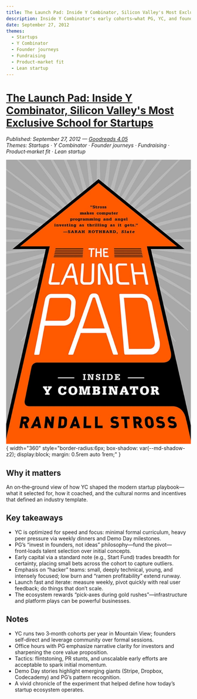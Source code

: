 ```yaml
---
title: The Launch Pad: Inside Y Combinator, Silicon Valley's Most Exclusive School for Startups
description: Inside Y Combinator's early cohorts—what PG, YC, and founder journeys reveal about starting up.
date: September 27, 2012
themes:
  - Startups
  - Y Combinator
  - Founder journeys
  - Fundraising
  - Product-market fit
  - Lean startup
---
```


# [The Launch Pad: Inside Y Combinator, Silicon Valley's Most Exclusive School for Startups](https://www.amazon.com/Launch-Pad-Inside-Combinator-ebook/dp/B007X5ZBU4/ref=tmm_kin_swatch_0)

_Published: September 27, 2012 — [Goodreads 4.05](https://www.goodreads.com/book/show/13573052-the-launch-pad?from_search=true&from_srp=true&qid=4iFYdpfzAJ&rank=1)_  
_Themes: Startups · Y Combinator · Founder journeys · Fundraising · Product‑market fit · Lean startup_
 
![Cover: The Launch Pad](../assets/img/the-launch-pad.jpg){ width="360" style="border-radius:6px; box-shadow: var(--md-shadow-z2); display:block; margin: 0.5rem auto 1rem;" }

## Why it matters

An on‑the‑ground view of how YC shaped the modern startup playbook—what it selected for, how it coached, and the cultural norms and incentives that defined an industry template.

## Key takeaways
- YC is optimized for speed and focus: minimal formal curriculum, heavy peer pressure via weekly dinners and Demo Day milestones.
- PG’s “invest in founders, not ideas” philosophy—fund the pivot—front‑loads talent selection over initial concepts.
- Early capital via a standard note (e.g., Start Fund) trades breadth for certainty, placing small bets across the cohort to capture outliers.
- Emphasis on “hacker” teams: small, deeply technical, young, and intensely focused; low burn and “ramen profitability” extend runway.
- Launch fast and iterate: measure weekly, pivot quickly with real user feedback; do things that don’t scale.
- The ecosystem rewards “pick‑axes during gold rushes”—infrastructure and platform plays can be powerful businesses.

## Notes
- YC runs two 3‑month cohorts per year in Mountain View; founders self‑direct and leverage community over formal sessions.
- Office hours with PG emphasize narrative clarity for investors and sharpening the core value proposition.
- Tactics: flintstoning, PR stunts, and unscalable early efforts are acceptable to spark initial momentum.
- Demo Day stories highlight emerging giants (Stripe, Dropbox, Codecademy) and PG’s pattern recognition.
- A vivid chronicle of the experiment that helped define how today’s startup ecosystem operates.
